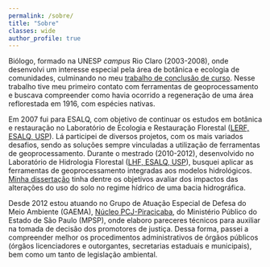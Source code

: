 ```yaml
---
permalink: /sobre/
title: "Sobre"
classes: wide
author_profile: true
---
```


Biólogo, formado na UNESP _campus_ Rio Claro (2003-2008), onde desenvolvi um interesse especial pela área de botânica e ecologia de comunidades, culminando no meu <a title="Página do TCC" href="https://drive.google.com/file/d/1LdKG25YGMsrmDcnZtv12TWat4p4LYjPs/view" target="_blank">trabalho de conclusão de curso</a>. Nesse trabalho tive meu primeiro contato com ferramentas de geoprocessamento e buscava compreender como havia ocorrido a regeneração de uma área reflorestada em 1916, com espécies nativas.

Em 2007 fui para ESALQ, com objetivo de continuar os estudos em botânica e restauração no Laboratório de Ecologia e Restauração Florestal (<a title="LERF, ESALQ, USP" href="http://www.lerf.esalq.usp.br/" target="_blank">LERF, ESALQ, USP</a>). Lá participei de diversos projetos, com os mais variados desafios, sendo as soluções sempre vinculadas a utilização de ferramentas de geoprocessamento. Durante o mestrado (2010-2012), desenvolvido no Laboratório de Hidrologia Florestal (<a title="LHF, ESALQ, USP" href="http://lcf.esalq.usp.br/lab/laborat%C3%B3rio-de-hidrologia-florestal" target="_blank">LHF, ESALQ, USP</a>), busquei aplicar as ferramentas de geoprocessamento integradas aos modelos hidrológicos. <a title="'Teses USP', onde é possível fazer o download da dissertação" href="http://www.teses.usp.br/teses/disponiveis/11/11150/tde-10122012-084300/pt-br.php" target="_blank">Minha dissertação</a> tinha dentre os objetivos avaliar dos impactos das alterações do uso do solo no regime hídrico de uma bacia hidrográfica.

Desde 2012 estou atuando no Grupo de Atuação Especial de Defesa do Meio Ambiente (GAEMA), <a title="GAEMA PCJ-Piracicaba" href="http://www.mp.sp.gov.br/portal/page/portal/cao_urbanismo_e_meio_ambiente/rede_gaema/piracicaba" target="_blank">Núcleo PCJ-Piracicaba</a>, do Ministério Público do Estado de São Paulo (MPSP), onde elaboro pareceres técnicos para auxiliar na tomada de decisão dos promotores de justiça. Dessa forma, passei a compreender melhor os procedimentos administrativos de órgãos públicos (órgãos licenciadores e outorgantes, secretarias estaduais e municipais), bem como um tanto de legislação ambiental.
